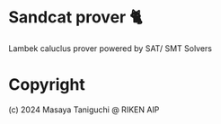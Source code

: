 # Sandcat prover 🐈

Lambek caluclus prover powered by SAT/ SMT Solvers

# Copyright

(c) 2024 Masaya Taniguchi @ RIKEN AIP

